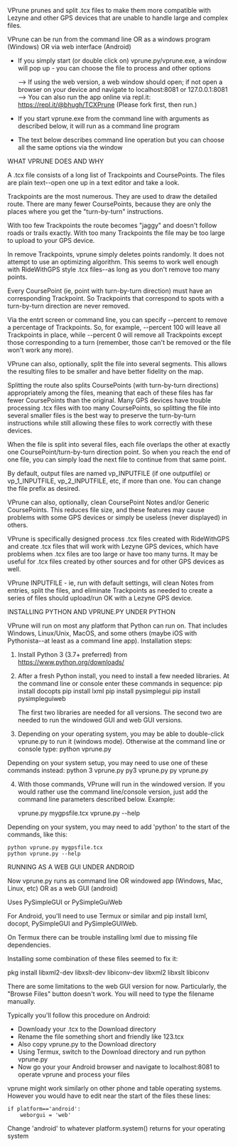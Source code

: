 VPrune prunes and split .tcx files to make them more compatible with Lezyne and other GPS devices that are unable to handle large and complex files.

VPrune can be run from the command line OR as a windows program (Windows) OR via web interface (Android)

 - If you simply start (or double click on) vprune.py/vprune.exe, a window will pop up - you can choose the file to process and other options

    --> If using the web version, a web window should open; if not open a browser on your device and navigate to localhost:8081 or 127.0.0.1:8081
    --> You can also run the app online via repl.it: https://repl.it/@bhugh/TCXPrune (Please fork first, then run.)

 - If you start vprune.exe from the command line with arguments as described below, it will run as a command line program

 - The text below describes command line operation but you can choose all the same options via the window

WHAT VPRUNE DOES AND WHY

A .tcx file consists of a long list of Trackpoints and CoursePoints. The files are plain text--open one up in a text editor and take a look.

Trackpoints are the most numerous. They are used to draw the detailed route. There are many fewer CoursePoints, because they are only the places where you get the "turn-by-turn" instructions.

With too few Trackpoints the route becomes "jaggy" and doesn't follow roads or trails exactly.  With too many Trackpoints the file may be too large to upload to your GPS device.

In remove Trackpoints, vprune simply deletes points randomly. It does not attempt to use an optimizing algorithm. This seems to work well enough with RideWithGPS style .tcx files--as long as you don't remove too many points.

Every CoursePoint (ie, point with turn-by-turn direction) must have an corresponding Trackpoint. So Trackpoints that correspond to spots with a turn-by-turn direction are never removed.

Via the entrt screen or command line, you can specify --percent to remove a percentage of Trackpoints.  So, for example, --percent 100 will leave all Trackpoints in place, while --percent 0 will remove all Trackpoints except those corresponding to a turn (remember, those can't be removed or the file won't work any more).

VPrune can also, optionally, split the file into several segments.  This allows the resulting files to be smaller and have better fidelity on the map.

Splitting the route also splits CoursePoints (with turn-by-turn directions) appropriately among the files, meaning that each of these files has far fewer CoursePoints than the original. Many GPS devices have trouble processing .tcx files with too many CoursePoints, so splitting the file into several smaller files is the best way to preserve the turn-by-turn instructions while still allowing these files to work correctly with these devices.

When the file is split into several files, each file overlaps the other at exactly one CoursePoint/turn-by-turn direction point. So when you reach the end of one file, you can simply load the next file to continue from that same point.

By default, output files are named vp_INPUTFILE (if one outputfile) or vp_1_INPUTFILE, vp_2_INPUTFILE, etc, if more than one. You can change the file prefix as desired.

VPrune can also, optionally, clean CoursePoint Notes and/or Generic CoursePoints. This reduces file size, and these features may cause problems with some GPS devices or simply be useless (never displayed) in others.

VPrune is specifically designed process .tcx files created with RideWithGPS and create .tcx files that will work with Lezyne GPS devices, which have problems when .tcx files are too large or have too many turns. It may be useful for .tcx files created by other sources and for other GPS devices as well.

VPrune INPUTFILE - ie, run with default settings, will clean Notes from entries, split the files, and eliminate Trackpoints as needed to create a series of files should upload/run OK with a Lezyne GPS device.

INSTALLING PYTHON AND VPRUNE.PY UNDER PYTHON

VPrune will run on most any platform that Python can run on. That includes Windows, Linux/Unix, MacOS, and some others (maybe iOS with Pythonista--at least as a command line app).  Installation steps:

1. Install Python 3 (3.7+ preferred) from https://www.python.org/downloads/

2. After a fresh Python install, you need to install a few needed libraries. At the command line or console enter these commands in sequence:
    pip install docopts
	pip install lxml
	pip install pysimplegui
	pip install pysimpleguiweb

	The first two libraries are needed for all versions.  The second two are needed to run the windowed GUI and web GUI versions.

3. Depending on your operating system, you may be able to double-click vprune.py to run it (windows mode).  Otherwise at the command line or console type:
	python vprune.py

Depending on your system setup, you may need to use one of these commands instead:
	python 3 vprune.py
	py3 vprune.py
	py vprune.py

4. With those commands, VPrune will run in the windowed version. If you would rather use the command line/console version, just add the command line parameters described below. Example:

	vprune.py mygpsfile.tcx
	vprune.py --help

Depending on your system, you may need to add 'python' to the start of the commands, like this:

	python vprune.py mygpsfile.tcx
	python vprune.py --help

RUNNING AS A WEB GUI UNDER ANDROID

Now vprune.py runs as command line OR windowed app (Windows, Mac, Linux, etc) OR as a web GUI (android)

Uses PySimpleGUI or PySimpleGuiWeb

For Android, you'll need to use Termux or similar and pip install lxml, docopt, PySimpleGUI and PySimpleGUIWeb.

On Termux there can be trouble installing lxml due to missing file dependencies. 

Installing some combination of these files seemed to fix it:

   pkg install libxml2-dev libxslt-dev libiconv-dev libxml2 libxslt libiconv

There are some limitations to the web GUI version for now. Particularly, the "Browse Files" button doesn't work.  You will need to type the filename manually.

Typically you'll follow this procedure on Android:

 - Downloady your .tcx to the Download directory
 - Rename the file something short and friendly like 123.tcx
 - Also copy vprune.py to the Download directory
 - Using Termux, switch to the Download directory and run 
        python vprune.py
 - Now go your your Android browser and navigate to localhost:8081 to operate vprune and process your files
   
vprune might work similarly on other phone and table operating systems.  However you would have to edit near the start of the files these lines:

    if platform=='android':
	    weborgui = 'web'

Change 'android' to whatever platform.system() returns for your operating system
